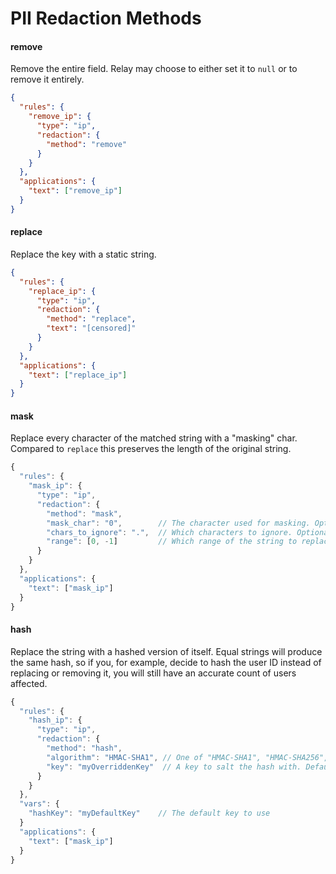 # PII Redaction Methods

#### remove

Remove the entire field. Relay may choose to either set it to `null` or to remove it entirely.
  
```json
{
  "rules": {
    "remove_ip": {
      "type": "ip",
      "redaction": {
        "method": "remove"
      }
    }
  },
  "applications": {
    "text": ["remove_ip"]
  }
}
```

#### replace

Replace the key with a static string.

```json
{
  "rules": {
    "replace_ip": {
      "type": "ip",
      "redaction": {
        "method": "replace",
        "text": "[censored]"
      }
    }
  },
  "applications": {
    "text": ["replace_ip"]
  }
}
```

#### mask

Replace every character of the matched string with a "masking" char. Compared to `replace` this preserves the length of the original string.

```javascript
{
  "rules": {
    "mask_ip": {
      "type": "ip",
      "redaction": {
        "method": "mask",
        "mask_char": "0",        // The character used for masking. Optional, default "*"
        "chars_to_ignore": ".",  // Which characters to ignore. Optional, default empty
        "range": [0, -1]         // Which range of the string to replace. Optional, defaults to full range. Negative indices count from the matches' end.
      }
    }
  },
  "applications": {
    "text": ["mask_ip"]
  }
}
```

#### hash

Replace the string with a hashed version of itself. Equal strings will produce the same hash, so if you, for example, decide to hash the user ID instead of replacing or removing it, you will still have an accurate count of users affected.

```javascript
{
  "rules": {
    "hash_ip": {
      "type": "ip",
      "redaction": {
        "method": "hash",
        "algorithm": "HMAC-SHA1", // One of "HMAC-SHA1", "HMAC-SHA256", "HMAC-SHA512"
        "key": "myOverriddenKey"  // A key to salt the hash with. Defaults to the default key set in "vars"
      }
    }
  },
  "vars": {
    "hashKey": "myDefaultKey"    // The default key to use
  }
  "applications": {
    "text": ["mask_ip"]
  }
}
```
